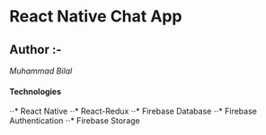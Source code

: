 # React Native Chat App
## Author :-
*Muhammad Bilal* 
#### Technologies
⋅⋅* React Native
⋅⋅* React-Redux
⋅⋅* Firebase Database
⋅⋅* Firebase Authentication
⋅⋅* Firebase Storage 


